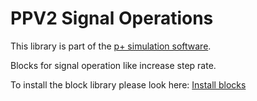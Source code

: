 # PPV2 Signal Operations
This library is part of the [p+ simulation software](https://github.com/Mynogs/PPV2-Simulation-System).

Blocks for signal operation like increase step rate.

To install the block library please look here: [Install blocks](https://github.com/Mynogs/PPV2-Simulation-System/blob/master/README.md#install-blocks)
